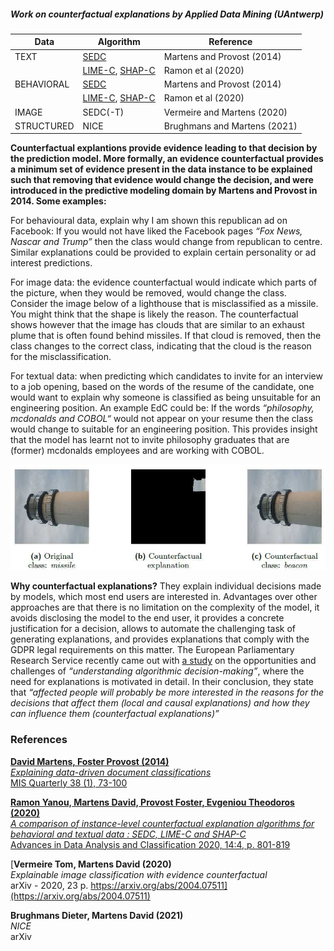 ##### Work on counterfactual explanations by Applied Data Mining (UAntwerp)


| Data       | Algorithm                                                                                                              | Reference                    |
|------------|------------------------------------------------------------------------------------------------------------------------|------------------------------|
| TEXT       | [SEDC](https://github.com/ADMAntwerp/edc)                                                                              | Martens and Provost (2014)   |
|            | [LIME-C](https://github.com/ADMAntwerp/LimeCounterfactual), [SHAP-C](https://github.com/ADMAntwerp/ShapCounterfactual) | Ramon et al (2020)           |
| BEHAVIORAL | [SEDC](https://github.com/ADMAntwerp/edc)                                                                              | Martens and Provost (2014)   |
|            | [LIME-C](https://github.com/ADMAntwerp/LimeCounterfactual), [SHAP-C](https://github.com/ADMAntwerp/ShapCounterfactual) | Ramon et al (2020)           |
| IMAGE      | SEDC(-T)                                                                                                               | Vermeire and Martens (2020)  |
| STRUCTURED | NICE                                                                                                                   | Brughmans and Martens (2021) |

**Counterfactual explantions provide evidence leading to that decision by the prediction model. More formally, an evidence counterfactual provides a minimum set of evidence present in the data instance to be explained such that removing that evidence would change the decision, and were introduced in the predictive modeling domain by Martens and Provost in 2014. Some examples:**

For behavioural data, explain why I am shown this republican ad on Facebook: If you would not have liked the Facebook pages *“Fox News, Nascar and Trump”* then the class would change from republican to centre. Similar explanations could be provided to explain certain personality or ad interest predictions.

For image data: the evidence counterfactual would indicate which parts of the picture, when they would be removed, would change the class. Consider the image below of a lighthouse that is misclassified as a missile. You might think that the shape is likely the reason. The counterfactual shows however that the image has clouds that are similar to an exhaust plume that is often found behind missiles. If that cloud is removed, then the class changes to the correct class, indicating that the cloud is the reason for the misclassification.

For textual data: when predicting which candidates to invite for an interview to a job opening, based on the words of the resume of the candidate, one would want to explain why someone is classified as being unsuitable for an engineering position. An example EdC could be: If the words *“philosophy, mcdonalds and COBOL“* would not appear on your resume then the class would change to suitable for an engineering position. This provides insight that the model has learnt not to invite philosophy graduates that are (former) mcdonalds employees and are working with COBOL.


![Image counterfactual examples](resources/cf_examples.jpeg)

**Why counterfactual explanations?**
They explain individual decisions made by models, which most end users are interested in. Advantages over other approaches are that there is no limitation on the complexity of the model, it avoids disclosing the model to the end user, it provides a concrete justification for a decision, allows to automate the challenging task of generating explanations, and provides explanations that comply with the GDPR legal requirements on this matter. The European Parliamentary Research Service recently came out with [a study](https://www.europarl.europa.eu/thinktank/en/document.html?reference=EPRS_STU(2019)624261) on the opportunities and challenges of *“understanding algorithmic decision-making”*, where the need for explanations is motivated in detail. In their conclusion, they state that *“affected people will probably be more interested in the reasons for the decisions that affect them (local and causal explanations) and how they can influence them (counterfactual explanations)”* 

### References

[**David Martens, Foster Provost (2014)** <br>
*Explaining data-driven document classifications* <br>
MIS Quarterly 38 (1), 73-100](https://archivefda.dlib.nyu.edu/jspui/bitstream/2451/31831/2/Provost%202_13.02.pdf)

[**Ramon Yanou, Martens David, Provost Foster, Evgeniou Theodoros (2020)** <br>
*A comparison of instance-level counterfactual explanation algorithms for behavioral and textual data : SEDC, LIME-C and SHAP-C* <br>
Advances in Data Analysis and Classification 2020, 14:4, p. 801-819](https://rdcu.be/b6HCl)

[**Vermeire Tom, Martens David (2020)** <br>
*Explainable image classification with evidence counterfactual* <br>
arXiv - 2020, 23 p. https://arxiv.org/abs/2004.07511](https://arxiv.org/abs/2004.07511)

**Brughmans Dieter, Martens David (2021)** <br>
*NICE* <br>
arXiv
